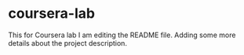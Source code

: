 # coursera-lab
This for Coursera lab
I am editing the README file. Adding some more details about the project description.
